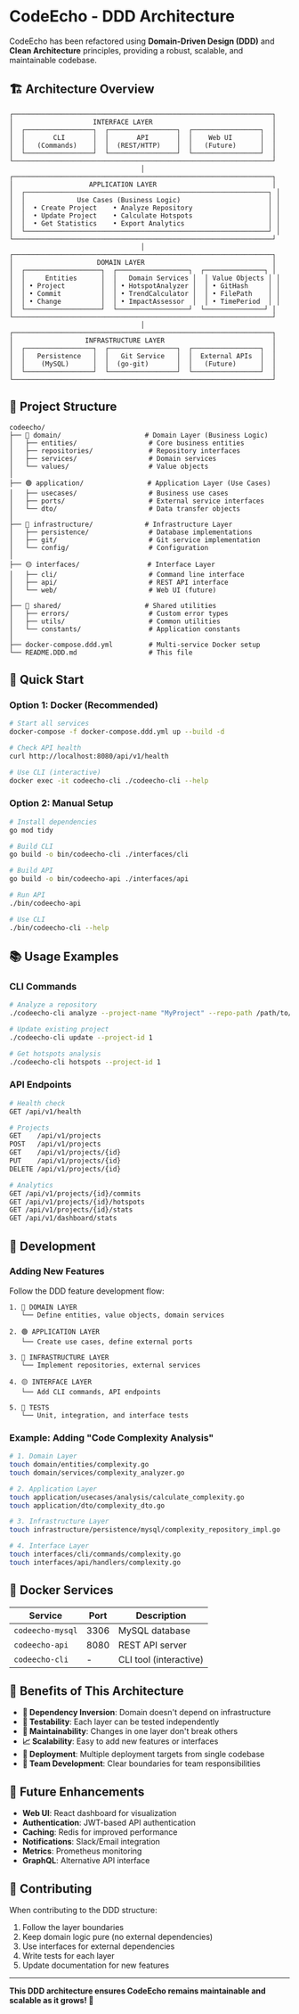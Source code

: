# CodeEcho - DDD Architecture

CodeEcho has been refactored using **Domain-Driven Design (DDD)** and **Clean Architecture** principles, providing a robust, scalable, and maintainable codebase.

## 🏗️ Architecture Overview

```
┌─────────────────────────────────────────────────────────────────┐
│                    INTERFACE LAYER                              │
│  ┌─────────────────┐  ┌─────────────────┐  ┌─────────────────┐  │
│  │       CLI       │  │       API       │  │    Web UI       │  │
│  │   (Commands)    │  │  (REST/HTTP)    │  │   (Future)      │  │
│  └─────────────────┘  └─────────────────┘  └─────────────────┘  │
└─────────────────────────────────────────────────────────────────┘
                                 │
┌─────────────────────────────────────────────────────────────────┐
│                   APPLICATION LAYER                             │
│  ┌─────────────────────────────────────────────────────────────┐ │
│  │             Use Cases (Business Logic)                      │ │
│  │  • Create Project    • Analyze Repository                   │ │
│  │  • Update Project    • Calculate Hotspots                   │ │
│  │  • Get Statistics    • Export Analytics                     │ │
│  └─────────────────────────────────────────────────────────────┘ │
└─────────────────────────────────────────────────────────────────┘
                                 │
┌─────────────────────────────────────────────────────────────────┐
│                     DOMAIN LAYER                                │
│  ┌───────────────────┐  ┌──────────────────┐  ┌───────────────┐ │
│  │     Entities      │  │   Domain Services │  │ Value Objects │ │
│  │ • Project         │  │ • HotspotAnalyzer │  │ • GitHash     │ │
│  │ • Commit          │  │ • TrendCalculator │  │ • FilePath    │ │
│  │ • Change          │  │ • ImpactAssessor  │  │ • TimePeriod  │ │
│  └───────────────────┘  └──────────────────┘  └───────────────┘ │
└─────────────────────────────────────────────────────────────────┘
                                 │
┌─────────────────────────────────────────────────────────────────┐
│                  INFRASTRUCTURE LAYER                           │
│  ┌─────────────────┐  ┌─────────────────┐  ┌─────────────────┐  │
│  │   Persistence   │  │   Git Service   │  │  External APIs  │  │
│  │    (MySQL)      │  │  (go-git)       │  │   (Future)      │  │
│  └─────────────────┘  └─────────────────┘  └─────────────────┘  │
└─────────────────────────────────────────────────────────────────┘
```

## 📁 Project Structure

```
codeecho/
├── 🔵 domain/                     # Domain Layer (Business Logic)
│   ├── entities/                  # Core business entities
│   ├── repositories/              # Repository interfaces
│   ├── services/                  # Domain services
│   └── values/                    # Value objects
│
├── 🟢 application/                # Application Layer (Use Cases)
│   ├── usecases/                  # Business use cases
│   ├── ports/                     # External service interfaces
│   └── dto/                       # Data transfer objects
│
├── 🔴 infrastructure/             # Infrastructure Layer
│   ├── persistence/               # Database implementations
│   ├── git/                       # Git service implementation
│   └── config/                    # Configuration
│
├── 🟡 interfaces/                 # Interface Layer
│   ├── cli/                       # Command line interface
│   ├── api/                       # REST API interface
│   └── web/                       # Web UI (future)
│
├── 🔶 shared/                     # Shared utilities
│   ├── errors/                    # Custom error types
│   ├── utils/                     # Common utilities
│   └── constants/                 # Application constants
│
├── docker-compose.ddd.yml         # Multi-service Docker setup
└── README.DDD.md                  # This file
```

## 🚀 Quick Start

### Option 1: Docker (Recommended)

```bash
# Start all services
docker-compose -f docker-compose.ddd.yml up --build -d

# Check API health
curl http://localhost:8080/api/v1/health

# Use CLI (interactive)
docker exec -it codeecho-cli ./codeecho-cli --help
```

### Option 2: Manual Setup

```bash
# Install dependencies
go mod tidy

# Build CLI
go build -o bin/codeecho-cli ./interfaces/cli

# Build API
go build -o bin/codeecho-api ./interfaces/api

# Run API
./bin/codeecho-api

# Use CLI
./bin/codeecho-cli --help
```

## 📚 Usage Examples

### CLI Commands

```bash
# Analyze a repository
./codeecho-cli analyze --project-name "MyProject" --repo-path /path/to/repo

# Update existing project
./codeecho-cli update --project-id 1

# Get hotspots analysis
./codeecho-cli hotspots --project-id 1
```

### API Endpoints

```bash
# Health check
GET /api/v1/health

# Projects
GET    /api/v1/projects
POST   /api/v1/projects
GET    /api/v1/projects/{id}
PUT    /api/v1/projects/{id}
DELETE /api/v1/projects/{id}

# Analytics
GET /api/v1/projects/{id}/commits
GET /api/v1/projects/{id}/hotspots
GET /api/v1/projects/{id}/stats
GET /api/v1/dashboard/stats
```

## 🔧 Development

### Adding New Features

Follow the DDD feature development flow:

```
1. 🔵 DOMAIN LAYER
   └── Define entities, value objects, domain services

2. 🟢 APPLICATION LAYER  
   └── Create use cases, define external ports

3. 🔴 INFRASTRUCTURE LAYER
   └── Implement repositories, external services

4. 🟡 INTERFACE LAYER
   └── Add CLI commands, API endpoints

5. 🧪 TESTS
   └── Unit, integration, and interface tests
```

### Example: Adding "Code Complexity Analysis"

```bash
# 1. Domain Layer
touch domain/entities/complexity.go
touch domain/services/complexity_analyzer.go

# 2. Application Layer  
touch application/usecases/analysis/calculate_complexity.go
touch application/dto/complexity_dto.go

# 3. Infrastructure Layer
touch infrastructure/persistence/mysql/complexity_repository_impl.go

# 4. Interface Layer
touch interfaces/cli/commands/complexity.go
touch interfaces/api/handlers/complexity.go
```

## 🐳 Docker Services

| Service | Port | Description |
|---------|------|-------------|
| `codeecho-mysql` | 3306 | MySQL database |
| `codeecho-api` | 8080 | REST API server |
| `codeecho-cli` | - | CLI tool (interactive) |

## 🎯 Benefits of This Architecture

- **🔄 Dependency Inversion**: Domain doesn't depend on infrastructure
- **🧪 Testability**: Each layer can be tested independently  
- **🔧 Maintainability**: Changes in one layer don't break others
- **📈 Scalability**: Easy to add new features or interfaces
- **🚀 Deployment**: Multiple deployment targets from single codebase
- **👥 Team Development**: Clear boundaries for team responsibilities

## 🔮 Future Enhancements

- **Web UI**: React dashboard for visualization
- **Authentication**: JWT-based API authentication  
- **Caching**: Redis for improved performance
- **Notifications**: Slack/Email integration
- **Metrics**: Prometheus monitoring
- **GraphQL**: Alternative API interface

## 🤝 Contributing

When contributing to the DDD structure:

1. Follow the layer boundaries
2. Keep domain logic pure (no external dependencies)
3. Use interfaces for external dependencies
4. Write tests for each layer
5. Update documentation for new features

---

**This DDD architecture ensures CodeEcho remains maintainable and scalable as it grows! 🚀**
